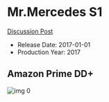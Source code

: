 # Mr.Mercedes S1

[Discussion Post](https://www.avsforum.com/threads/bass-eq-for-filtered-movies.2995212/post-59410418)

* Release Date: 2017-01-01
* Production Year: 2017

## Amazon Prime DD+

![img 0](https://i.imgur.com/lZrKO68.jpg)

